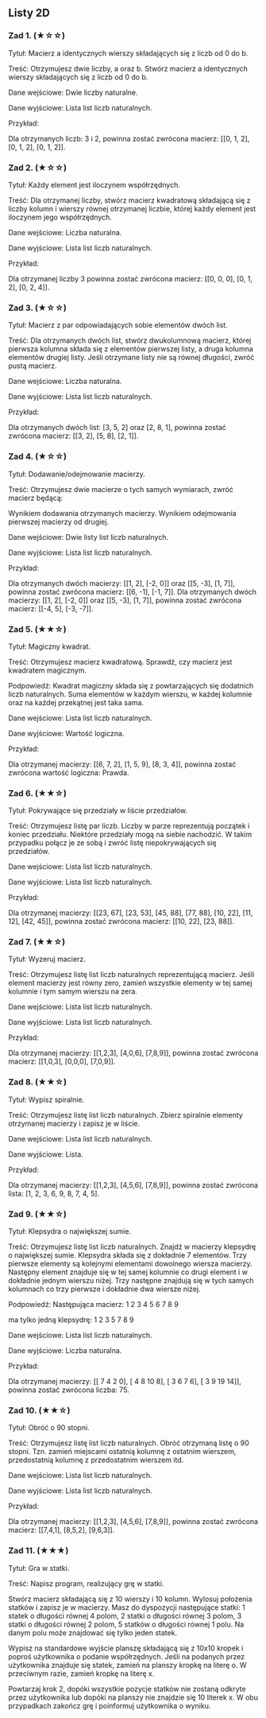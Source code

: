 ## Listy 2D

### Zad 1. (★☆☆)

Tytuł: Macierz a identycznych wierszy składających się z liczb od 0 do b.

Treść: Otrzymujesz dwie liczby, a oraz b. Stwórz macierz a identycznych wierszy składających się z liczb od 0 do b.

Dane wejściowe: Dwie liczby naturalne.

Dane wyjściowe: Lista list liczb naturalnych.

Przykład:

Dla otrzymanych liczb: 3 i 2, powinna zostać zwrócona macierz: [[0, 1, 2], [0, 1, 2], [0, 1, 2]].

### Zad 2. (★☆☆)

Tytuł: Każdy element jest iloczynem współrzędnych.

Treść: Dla otrzymanej liczby, stwórz macierz kwadratową składającą się z liczby kolumn i wierszy równej otrzymanej liczbie, której każdy element jest iloczynem jego współrzędnych.

Dane wejściowe: Liczba naturalna.

Dane wyjściowe: Lista list liczb naturalnych.

Przykład:

Dla otrzymanej liczby 3 powinna zostać zwrócona macierz: [[0, 0, 0], [0, 1, 2], [0, 2, 4]].

### Zad 3. (★☆☆)

Tytuł: Macierz z par odpowiadających sobie elementów dwóch list.

Treść: Dla otrzymanych dwóch list, stwórz dwukolumnową macierz, której pierwsza kolumna składa się z elementów pierwszej listy, a druga kolumna elementów drugiej listy. Jeśli otrzymane listy nie są równej długości, zwróć pustą macierz.

Dane wejściowe: Liczba naturalna.

Dane wyjściowe: Lista list liczb naturalnych. 

Przykład:

Dla otrzymanych dwóch list: [3, 5, 2] oraz [2, 8, 1], powinna zostać zwrócona macierz: [[3, 2], [5, 8], [2, 1]].

### Zad 4. (★☆☆)

Tytuł: Dodawanie/odejmowanie macierzy.

Treść: Otrzymujesz dwie macierze o tych samych wymiarach, zwróć macierz będącą:

Wynikiem dodawania otrzymanych macierzy.
Wynikiem odejmowania pierwszej macierzy od drugiej.

Dane wejściowe: Dwie listy list liczb naturalnych.

Dane wyjściowe: Lista list liczb naturalnych.

Przykład:

Dla otrzymanych dwóch macierzy: [[1, 2], [-2, 0]] oraz [[5, -3], [1, 7]], powinna zostać zwrócona macierz: [[6, -1], [-1, 7]].
Dla otrzymanych dwóch macierzy: [[1, 2], [-2, 0]] oraz [[5, -3], [1, 7]], powinna zostać zwrócona macierz: [[-4, 5], [-3, -7]].

### Zad 5. (★★☆)

Tytuł: Magiczny kwadrat.

Treść: Otrzymujesz macierz kwadratową. Sprawdź, czy macierz jest kwadratem magicznym. 

Podpowiedź: Kwadrat magiczny składa się z powtarzających się dodatnich liczb naturalnych. Suma elementów w każdym wierszu, w każdej kolumnie oraz na każdej przekątnej jest taka sama.

Dane wejściowe: Lista list liczb naturalnych.

Dane wyjściowe: Wartość logiczna.

Przykład:

Dla otrzymanej macierzy: [[6, 7, 2], [1, 5, 9], [8, 3, 4]], powinna zostać zwrócona wartość logiczna: Prawda.

### Zad 6. (★★☆)

Tytuł: Pokrywające się przedziały w liście przedziałów.

Treść: Otrzymujesz listę par liczb. Liczby w parze reprezentują początek i koniec przedziału. Niektóre przedziały mogą na siebie nachodzić. W takim przypadku połącz je ze sobą i zwróć listę niepokrywających się przedziałów.

Dane wejściowe: Lista list liczb naturalnych.

Dane wyjściowe: Lista list liczb naturalnych.

Przykład:

Dla otrzymanej macierzy: [[23, 67], [23, 53], [45, 88], [77, 88], [10, 22], [11, 12], [42, 45]], powinna zostać zwrócona macierz: [[10, 22], [23, 88]].

### Zad 7. (★★☆)

Tytuł: Wyzeruj macierz.

Treść: Otrzymujesz listę list liczb naturalnych reprezentującą macierz. Jeśli element macierzy jest równy zero, zamień wszystkie elementy w tej samej kolumnie i tym samym wierszu na zera.

Dane wejściowe: Lista list liczb naturalnych.

Dane wyjściowe: Lista list liczb naturalnych.

Przykład:

Dla otrzymanej macierzy: [[1,2,3], [4,0,6], [7,8,9]], powinna zostać zwrócona macierz: [[1,0,3], [0,0,0], [7,0,9]].

### Zad 8. (★★☆)

Tytuł: Wypisz spiralnie.

Treść: Otrzymujesz listę list liczb naturalnych. Zbierz spiralnie elementy otrzymanej macierzy i zapisz je w liście.

Dane wejściowe: Lista list liczb naturalnych.

Dane wyjściowe: Lista.

Przykład:

Dla otrzymanej macierzy: [[1,2,3], [4,5,6], [7,8,9]], powinna zostać zwrócona lista: [1, 2, 3, 6, 9, 8, 7, 4, 5].

### Zad 9. (★★☆)

Tytuł: Klepsydra o największej sumie.

Treść: Otrzymujesz listę list liczb naturalnych. Znajdź w macierzy klepsydrę o największej sumie. Klepsydra składa się z dokładnie 7 elementów. Trzy pierwsze elementy są kolejnymi elementami dowolnego wiersza macierzy. Następny element znajduje się w tej samej kolumnie co drugi element i w dokładnie jednym wierszu niżej. Trzy następne znajdują się w tych samych kolumnach co trzy pierwsze i dokładnie dwa wiersze niżej.

Podpowiedź: Następująca macierz:
1 2 3
4 5 6
7 8 9

ma tylko jedną klepsydrę:
1 2 3
   5
7 8 9

Dane wejściowe: Lista list liczb naturalnych.

Dane wyjściowe: Liczba naturalna.

Przykład:

Dla otrzymanej macierzy: [[ 7 4 2 0], [ 4 8 10 8], [ 3 6 7 6], [ 3 9 19 14]], powinna zostać zwrócona liczba: 75.

### Zad 10. (★★☆)

Tytuł: Obróć o 90 stopni.

Treść: Otrzymujesz listę list liczb naturalnych. Obróć otrzymaną listę o 90 stopni. Tzn. zamień miejscami ostatnią kolumnę z ostatnim wierszem, przedostatnią kolumnę z przedostatnim wierszem itd.

Dane wejściowe: Lista list liczb naturalnych.

Dane wyjściowe: Lista list liczb naturalnych.

Przykład:

Dla otrzymanej macierzy: [[1,2,3], [4,5,6], [7,8,9]], powinna zostać zwrócona macierz: [[7,4,1], [8,5,2], [9,6,3]].

### Zad 11. (★★★)

Tytuł: Gra w statki.

Treść: Napisz program, realizujący grę w statki. 

Stwórz macierz składającą się z 10 wierszy i 10 kolumn. Wylosuj położenia statków i zapisz je w macierzy. Masz do dyspozycji następujące statki: 
1 statek o długości równej 4 polom, 
2 statki o długości równej 3 polom, 
3 statki o długości równej 2 polom, 
5 statków o długości równej 1 polu. 
Na danym polu może znajdować się tylko jeden statek.

Wypisz na standardowe wyjście planszę składającą się z 10x10 kropek i poproś użytkownika o podanie współrzędnych. Jeśli na podanych przez użytkownika znajduje się statek, zamień na planszy kropkę na literę o. W przeciwnym razie, zamień kropkę na literę x.

Powtarzaj krok 2, dopóki wszystkie pozycje statków nie zostaną odkryte przez użytkownika lub dopóki na planszy nie znajdzie się 10 literek x. W obu przypadkach zakończ grę i poinformuj użytkownika o wyniku.
